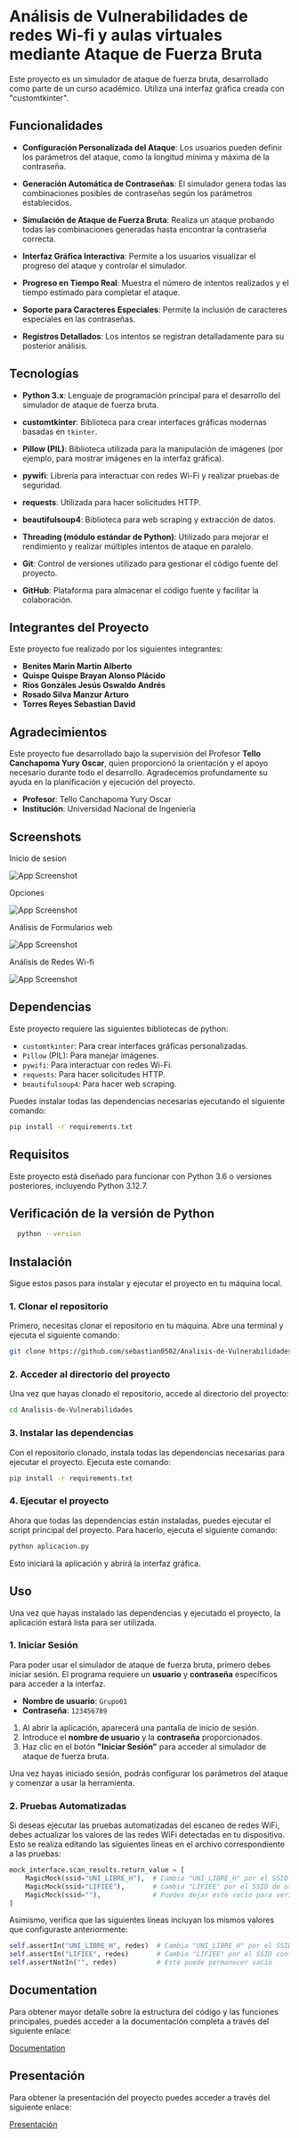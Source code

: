 
# Análisis de Vulnerabilidades de redes Wi-fi y aulas virtuales mediante Ataque de Fuerza Bruta


Este proyecto es un simulador de ataque de fuerza bruta, desarrollado como parte de un curso académico. Utiliza una interfaz gráfica creada con "customtkinter".

## Funcionalidades

- **Configuración Personalizada del Ataque**: Los usuarios pueden definir los parámetros del ataque, como la longitud mínima y máxima de la contraseña.

- **Generación Automática de Contraseñas**: El simulador genera todas las combinaciones posibles de contraseñas según los parámetros establecidos.

- **Simulación de Ataque de Fuerza Bruta**: Realiza un ataque probando todas las combinaciones generadas hasta encontrar la contraseña correcta.

- **Interfaz Gráfica Interactiva**: Permite a los usuarios visualizar el progreso del ataque y controlar el simulador.

- **Progreso en Tiempo Real**: Muestra el número de intentos realizados y el tiempo estimado para completar el ataque.

- **Soporte para Caracteres Especiales**: Permite la inclusión de caracteres especiales en las contraseñas.

- **Registros Detallados**: Los intentos se registran detalladamente para su posterior análisis.

## Tecnologías

- **Python 3.x**: Lenguaje de programación principal para el desarrollo del simulador de ataque de fuerza bruta.

- **customtkinter**: Biblioteca para crear interfaces gráficas modernas basadas en `tkinter`.

- **Pillow (PIL)**: Biblioteca utilizada para la manipulación de imágenes (por ejemplo, para mostrar imágenes en la interfaz gráfica).

- **pywifi**: Librería para interactuar con redes Wi-Fi y realizar pruebas de seguridad.

- **requests**: Utilizada para hacer solicitudes HTTP.

- **beautifulsoup4**: Biblioteca para web scraping y extracción de datos.

- **Threading (módulo estándar de Python)**: Utilizado para mejorar el rendimiento y realizar múltiples intentos de ataque en paralelo. 

- **Git**: Control de versiones utilizado para gestionar el código fuente del proyecto.

- **GitHub**: Plataforma para almacenar el código fuente y facilitar la colaboración.

## Integrantes del Proyecto 

Este proyecto fue realizado por los siguientes integrantes:

- **Benites Marin Martin Alberto**
- **Quispe Quispe Brayan Alonso Plácido**
- **Ríos Gonzáles Jesús Oswaldo Andrés**
- **Rosado Silva Manzur Arturo**
- **Torres Reyes Sebastian David**

## Agradecimientos

Este proyecto fue desarrollado bajo la supervisión del Profesor **Tello Canchapoma Yury Oscar**, quien proporcionó la orientación y el apoyo necesario durante todo el desarrollo. Agradecemos profundamente su ayuda en la planificación y ejecución del proyecto.

- **Profesor**: Tello Canchapoma Yury Oscar
- **Institución**: Universidad Nacional de Ingeniería

## Screenshots

Inicio de sesion

![App Screenshot](https://github.com/user-attachments/assets/c0202cee-c3bd-4d52-86eb-4f1f6b5b9f7a)

Opciones

![App Screenshot](https://github.com/user-attachments/assets/53366432-08d6-4cda-94e5-d7b5d50c07f7)

Análisis de Formularios web

![App Screenshot](https://github.com/user-attachments/assets/072dda2a-10fe-45ac-9243-337833addaf5)

Análisis de Redes Wi-fi

![App Screenshot](https://github.com/user-attachments/assets/afc9f905-a5b8-44db-92ac-a963a8fbc686)

## Dependencias

Este proyecto requiere las siguientes bibliotecas de python:

- `customtkinter`: Para crear interfaces gráficas personalizadas.
- `Pillow` (PIL): Para manejar imágenes.
- `pywifi`: Para interactuar con redes Wi-Fi.
- `requests`: Para hacer solicitudes HTTP.
- `beautifulsoup4`: Para hacer web scraping.

Puedes instalar todas las dependencias necesarias ejecutando el siguiente comando:

```bash
pip install -r requirements.txt
```


## Requisitos

Este proyecto está diseñado para funcionar con Python 3.6 o versiones posteriores, incluyendo Python 3.12.7.
## Verificación de la versión de Python

```bash
  python --version
```
## Instalación

Sigue estos pasos para instalar y ejecutar el proyecto en tu máquina local.

### 1. Clonar el repositorio

Primero, necesitas clonar el repositorio en tu máquina. Abre una terminal y ejecuta el siguiente comando:

```bash
git clone https://github.com/sebastian0502/Analisis-de-Vulnerabilidades.git
```

### 2. Acceder al directorio del proyecto

Una vez que hayas clonado el repositorio, accede al directorio del proyecto:

```bash
cd Analisis-de-Vulnerabilidades
```

### 3. Instalar las dependencias

Con el repositorio clonado, instala todas las dependencias necesarias para ejecutar el proyecto. Ejecuta este comando:

```bash
pip install -r requirements.txt
```

### 4. Ejecutar el proyecto

Ahora que todas las dependencias están instaladas, puedes ejecutar el script principal del proyecto. Para hacerlo, ejecuta el siguiente comando:

```bash
python aplicacion.py
```
Esto iniciará la aplicación y abrirá la interfaz gráfica.
## Uso

Una vez que hayas instalado las dependencias y ejecutado el proyecto, la aplicación estará lista para ser utilizada.

### 1. Iniciar Sesión

Para poder usar el simulador de ataque de fuerza bruta, primero debes iniciar sesión. El programa requiere un **usuario** y **contraseña** específicos para acceder a la interfaz.

- **Nombre de usuario**: `Grupo01`
- **Contraseña**: `123456789`

1. Al abrir la aplicación, aparecerá una pantalla de inicio de sesión.
2. Introduce el **nombre de usuario** y la **contraseña** proporcionados.
3. Haz clic en el botón **"Iniciar Sesión"** para acceder al simulador de ataque de fuerza bruta.

Una vez hayas iniciado sesión, podrás configurar los parámetros del ataque y comenzar a usar la herramienta.

### 2. Pruebas Automatizadas

Si deseas ejecutar las pruebas automatizadas del escaneo de redes WiFi, debes actualizar los valores de las redes WiFi detectadas en tu dispositivo. Esto se realiza editando las siguientes líneas en el archivo correspondiente a las pruebas:

```python
mock_interface.scan_results.return_value = [
    MagicMock(ssid="UNI_LIBRE_H"),  # Cambia "UNI_LIBRE_H" por el SSID de una red detectada
    MagicMock(ssid="LIFIEE"),       # Cambia "LIFIEE" por el SSID de otra red detectada
    MagicMock(ssid=""),             # Puedes dejar este vacío para verificar redes sin SSID
]
```

Asimismo, verifica que las siguientes líneas incluyan los mismos valores que configuraste anteriormente:

```python
self.assertIn("UNI_LIBRE_H", redes)  # Cambia "UNI_LIBRE_H" por el SSID configurado
self.assertIn("LIFIEE", redes)       # Cambia "LIFIEE" por el SSID configurado
self.assertNotIn("", redes)          # Este puede permanecer vacío
```

## Documentation

Para obtener mayor detalle sobre la estructura del código y las funciones principales, puedes acceder a la documentación completa a través del siguiente enlace:

[Documentation](https://github.com/user-attachments/files/18053715/Documentacion.docx)

## Presentación

Para obtener la presentación del proyecto puedes acceder a través del siguiente enlace:

[Presentación](https://github.com/user-attachments/files/18053716/Presentacion.pptx)
